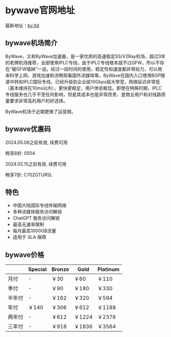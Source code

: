 # bywave官网地址

最新地址：[by.ltd](https://user.by.ltd/aff.php?aff=24872)

## bywave机场简介

ByWave，又称ByWave加速器，是一家优质的高速稳定SS/V2Ray机场，超过3年的老牌机场推荐，全部使用IPLC专线，由于IPLC专线根本就不过GFW，所以不存在“被GFW墙掉”一说。经过一段时间的使用，稳定性和速度都非常给力，可以用来科学上网、游戏加速和流畅观看国外流媒体等。ByWave在国内入口使用BGP隧道中转和IPLC国际专线，已经升级到企业级10Gbps超大带宽，网络延迟非常低（基本维持在10ms以内），更快更稳定，用户体验极佳。即使在特殊时期，IPLC专线服务也几乎不受任何影响，但是其成本也是非常昂贵，是商业用户和对线路质量要求非常高的用户的好选择。

ByWave机场于近期更换了运营商。

## bywave优惠码

2024.05.06之前有效, 续费可用

畅享8折: 0504

2024.02.15之前有效, 续费可用

畅享7折: C70ZGTUR5L

## 特色

* 中国大陆国际专线传输网络
* 多种流媒体服务访问解锁
* ChatGPT 服务访问解锁
* 最高无速率限制
* 每月最高1000GB流量
* 适用于 SLA 保障

## bywave价格

||Special|Bronze|Gold|Platinum|
|----|----|----|----|----|
|月付|-|￥30|￥60|￥110|
|季付|-|￥90|￥180|￥330|
|半年付|-|￥162|￥320|￥594|
|年付|￥140|￥306|￥612|￥1188|
|两年付|-|￥612|￥1224|￥2376|
|三年付|-|￥918|￥1836|￥3564|
